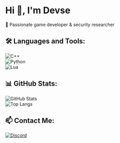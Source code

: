 # Hi 👋, I'm Devse  
🚀 Passionate game developer & security researcher  

## 🛠 Languages and Tools:  
![C++](https://img.shields.io/badge/C++-blue?style=for-the-badge&logo=c%2B%2B&logoColor=white)  
![Python](https://img.shields.io/badge/Python-yellow?style=for-the-badge&logo=python&logoColor=white)  
![Lua](https://img.shields.io/badge/Lua-blue?style=for-the-badge&logo=lua&logoColor=white)  

## 📊 GitHub Stats:  
![GitHub Stats](https://github-readme-stats.vercel.app/api?username=Devse123&show_icons=true&theme=radical)  
![Top Langs](https://github-readme-stats.vercel.app/api/top-langs/?username=Devse123&layout=compact&theme=radical)  

## 📫 Contact Me:  
[![Discord](https://img.shields.io/badge/Discord-Unknowre-blue?style=for-the-badge&logo=discord)](https://discord.com/)  
